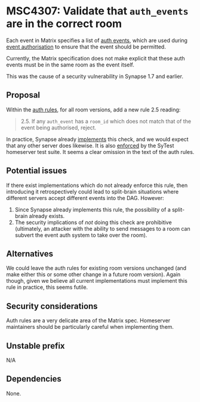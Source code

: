 # MSC4307: Validate that `auth_events` are in the correct room

Each event in Matrix specifies a list of [auth events](https://spec.matrix.org/v1.14/server-server-api/#auth-events-selection), which are used during [event authorisation](https://spec.matrix.org/v1.14/server-server-api/#checks-performed-on-receipt-of-a-pdu) to ensure that the event should be permitted.

Currently, the Matrix specification does not make explicit that these auth events must be in the same room as the event itself.

This was the cause of a security vulnerability in Synapse 1.7 and earlier.

## Proposal

Within the [auth rules](https://spec.matrix.org/v1.14/rooms/v11/#authorization-rules), for all room versions, add a new rule 2.5 reading:

> 2.5. If any `auth_event` has a `room_id` which does not match that of the event being authorised, reject.

In practice, Synapse already
[implements](https://github.com/element-hq/synapse/blob/9d43bec/synapse/event_auth.py#L234)
this check, and we would expect that any other server does likewise. It is also
[enforced](https://github.com/matrix-org/sytest/blob/bb83c6f0cbec5f822dcaecd22533ac3e7ffde0ef/tests/50federation/31room-send.pl#L201)
by the SyTest homeserver test suite. It seems a clear omission in the text of
the auth rules.

## Potential issues

If there exist implementations which do not already enforce this rule, then
introducing it retrospectively could lead to split-brain situations where
different servers accept different events into the DAG. However:

 1. Since Synapse already implements this rule, the possibility of a split-brain already exists.
 2. The security implications of *not* doing this check are prohibitive (ultimately, an attacker with the ability to send messages to a room can subvert the event auth system to take over the room).

## Alternatives

We could leave the auth rules for existing room versions unchanged (and make
either this or some other change in a future room version). Again though, given
we believe all current implementations must implement this rule in practice,
this seems futile.

## Security considerations

Auth rules are a very delicate area of the Matrix spec. Homeserver maintainers should be particularly careful when implementing them.

## Unstable prefix

N/A

## Dependencies

None.

